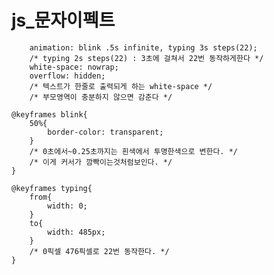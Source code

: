 # js_문자이펙트 

        animation: blink .5s infinite, typing 3s steps(22);
        /* typing 2s steps(22) : 3초에 걸쳐서 22번 동작하게한다 */
        white-space: nowrap;
        overflow: hidden;
        /* 텍스트가 한줄로 출력되게 하는 white-space */
        /* 부모영역이 충분하지 않으면 감춘다 */

    @keyframes blink{
        50%{
            border-color: transparent;
        }
        /* 0초에서~0.25초까지는 흰색에서 투명한색으로 변한다. */
        /* 이게 커서가 깜빡이는것처럼보인다. */
    }

    @keyframes typing{
        from{
            width: 0;
        }
        to{
            width: 485px;
        }
        /* 0픽셀 476픽셀로 22번 동작한다. */
    }

